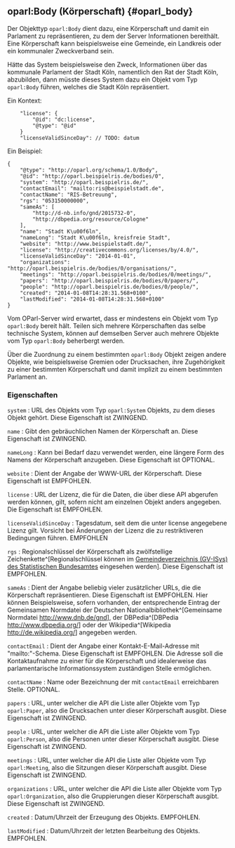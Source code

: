 oparl:Body (Körperschaft)   {#oparl_body}
------------------------

Der Objekttyp `oparl:Body` dient dazu, eine Körperschaft und damit ein
Parlament zu repräsentieren, zu dem der Server Informationen bereithält.
Eine Körperschaft kann beispielsweise eine Gemeinde, ein Landkreis oder 
ein kommunaler Zweckverband sein.

Hätte das System beispielsweise den Zweck, Informationen über das kommunale
Parlament der Stadt Köln, namentlich den Rat der Stadt Köln, abzubilden,
dann müsste dieses System dazu ein Objekt vom Typ `oparl:Body` führen, welches
die Stadt Köln repräsentiert.

Ein Kontext:

~~~~~
    "license": {
        "@id": "dc:license",
        "@type": "@id"
    }
    "licenseValidSinceDay": // TODO: datum
~~~~~

Ein Beispiel:

~~~~~  {#oparlbody_ex1 .json}
{
    "@type": "http://oparl.org/schema/1.0/Body",
    "@id": "http://oparl.beispielris.de/bodies/0",
    "system": "http://oparl.beispielris.de/",
    "contactEmail": "mailto:ris@beispielstadt.de",
    "contactName": "RIS-Betreuung",
    "rgs": "053150000000",
    "sameAs": [
        "http://d-nb.info/gnd/2015732-0",
        "http://dbpedia.org/resource/Cologne"
    ],
    "name": "Stadt K\u00f6ln",
    "nameLong": "Stadt K\u00f6ln, kreisfreie Stadt",
    "website": "http://www.beispielstadt.de/",
    "license": "http://creativecommons.org/licenses/by/4.0/",
    "licenseValidSinceDay": "2014-01-01",
    "organizations": "http://oparl.beispielris.de/bodies/0/organisations/",
    "meetings": "http://oparl.beispielris.de/bodies/0/meetings/",
    "papers": "http://oparl.beispielris.de/bodies/0/papers/",
    "people": "http://oparl.beispielris.de/bodies/0/people/",
    "created": "2014-01-08T14:28:31.568+0100",
    "lastModified": "2014-01-08T14:28:31.568+0100"
}
~~~~~

Vom OParl-Server wird erwartet, dass er mindestens
ein Objekt vom Typ `oparl:Body` bereit hält. Teilen sich mehrere Körperschaften
das selbe technische System, können auf demselben Server auch mehrere
Objekte vom Typ `oparl:Body` beherbergt werden.

Über die Zuordnung zu einem bestimmten `oparl:Body` Objekt zeigen andere
Objekte, wie beispielsweise Gremien oder Drucksachen, ihre Zugehörigkeit
zu einer bestimmten Körperschaft und damit implizit zu einem bestimmten
Parlament an.

### Eigenschaften

`system`
:   URL des Objekts vom Typ `oparl:System` Objekts, zu dem dieses Objekt gehört. 
    Diese Eigenschaft ist ZWINGEND.

`name`
:   Gibt den gebräuchlichen Namen der Körperschaft an.
    Diese Eigenschaft ist ZWINGEND.

`nameLong`
:   Kann bei Bedarf dazu verwendet werden, eine längere Form des 
    Namens der Körperschaft anzugeben. Diese Eigenschaft ist OPTIONAL.

`website`
:   Dient der Angabe der WWW-URL der Körperschaft.
    Diese Eigenschaft ist EMPFOHLEN.

`license`
:   URL der Lizenz, die für die Daten, die über diese API abgerufen werden
    können, gilt, sofern nicht am einzelnen Objekt anders angegeben.
    Die Eigenschaft ist EMPFOHLEN.

`licenseValidSinceDay`
:   Tagesdatum, seit dem die unter license angegebene Lizenz gilt.
    Vorsicht bei Änderungen der Lizenz die zu restriktiveren Bedingungen führen.
    EMPFOHLEN

`rgs`
:   Regionalschlüssel der Körperschaft als zwölfstellige Zeichenkette^[Regionalschlüssel können im [Gemeindeverzeichnis (GV-ISys) des Statistischen Bundesamtes](https://www.destatis.de/DE/ZahlenFakten/LaenderRegionen/Regionales/Gemeindeverzeichnis/Gemeindeverzeichnis.html) eingesehen werden].
    Diese Eigenschaft ist EMPFOHLEN.

`sameAs`
:   Dient der Angabe beliebig vieler zusätzlicher URLs, die die Körperschaft
    repräsentieren. Diese Eigenschaft ist EMPFOHLEN. Hier können Beispielsweise,
    sofern vorhanden, der entsprechende Eintrag der Gemeinsamen Normdatei der Deutschen Nationalbibliothek^[Gemeinsame Normdatei <http://www.dnb.de/gnd>],
    der DBPedia^[DBPedia <http://www.dbpedia.org/>] oder der Wikipedia^[Wikipedia <http://de.wikipedia.org/>] angegeben werden.

`contactEmail`
:   Dient der Angabe einer Kontakt-E-Mail-Adresse mit "mailto:"-Schema. Diese Eigenschaft
    ist EMPFOHLEN. Die Adresse soll die Kontaktaufnahme zu einer für die Körperschaft
    und idealerweise das parlamentarische Informationssystem zuständigen Stelle
    ermöglichen.

`contactName`
:   Name oder Bezeichnung der mit `contactEmail` erreichbaren Stelle. OPTIONAL.

`papers`
:   URL, unter welcher die API die Liste aller Objekte vom Typ `oparl:Paper`,
    also die Drucksachen unter dieser Körperschaft ausgibt.
    Diese Eigenschaft ist ZWINGEND.

`people`
:   URL, unter welcher die API die Liste aller Objekte vom Typ `oparl:Person`,
    also die Personen unter dieser Körperschaft ausgibt.
    Diese Eigenschaft ist ZWINGEND.

`meetings`
:   URL, unter welcher die API die Liste aller Objekte vom Typ `oparl:Meeting`,
    also die Sitzungen dieser Körperschaft ausgibt.
    Diese Eigenschaft ist ZWINGEND.

`organizations`
:   URL, unter welcher die API die Liste aller Objekte vom Typ `oparl:Organization`,
    also die Gruppierungen dieser Körperschaft ausgibt.
    Diese Eigenschaft ist ZWINGEND.

`created`
:   Datum/Uhrzeit der Erzeugung des Objekts. EMPFOHLEN.

`lastModified`
:   Datum/Uhrzeit der letzten Bearbeitung des Objekts. EMPFOHLEN.
